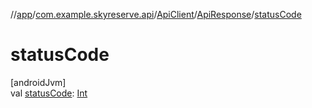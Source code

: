 //[app](../../../../index.md)/[com.example.skyreserve.api](../../index.md)/[ApiClient](../index.md)/[ApiResponse](index.md)/[statusCode](status-code.md)

# statusCode

[androidJvm]\
val [statusCode](status-code.md): [Int](https://kotlinlang.org/api/latest/jvm/stdlib/kotlin/-int/index.html)
